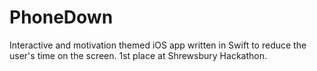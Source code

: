 # PhoneDown
Interactive and motivation themed iOS app written in Swift to reduce the user's time on the screen. 1st place at Shrewsbury Hackathon.
